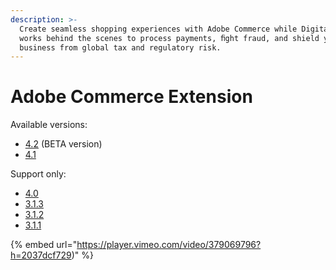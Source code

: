 ```yaml
---
description: >-
  Create seamless shopping experiences with Adobe Commerce while Digital River
  works behind the scenes to process payments, ﬁght fraud, and shield your
  business from global tax and regulatory risk.
---
```


# Adobe Commerce Extension

Available versions:

* [4.2](https://docs.digitalriver.com/magento/v/adobe-commerce-extension-4.2/) (BETA version)
* [4.1](https://docs.digitalriver.com/magento/v/adobe-commerce-extension-4.1/)

Support only:

* [4.0](https://docs.digitalriver.com/magento/v/adobe-commerce-extension-4.0/)
* [3.1.3](https://docs.digitalriver.com/magento/v/adobe-commerce-extension-3.1.3/)
* [3.1.2](https://docs.digitalriver.com/magento/v/adobe-commerce-extension-3.1.2/)
* [3.1.1](https://docs.digitalriver.com/magento/v/adobe-commerce-extension-3.1.0/)









{% embed url="https://player.vimeo.com/video/379069796?h=2037dcf729)" %}
